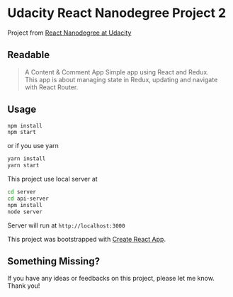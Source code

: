 # Udacity React Nanodegree Project 2

Project from [React Nanodegree at Udacity](https://www.udacity.com/course/react-nanodegree--nd019)<br>

## Readable
> A Content & Comment App
Simple app using React and Redux.<br>
This app is about managing state in Redux, updating and navigate with React Router.

## Usage

```bash
npm install
npm start
```

or if you use yarn<br>
```bash
yarn install
yarn start
```

This project use local server at
```bash
cd server
cd api-server
npm install
node server
```
Server will run at `http://localhost:3000`

This project was bootstrapped with [Create React App](https://github.com/facebookincubator/create-react-app).

## Something Missing?

If you have any ideas or feedbacks on this project, please let me know.<br>
Thank you!